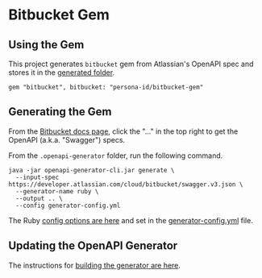 # Bitbucket Gem

## Using the Gem

This project generates `bitbucket` gem from Atlassian's OpenAPI spec and stores it in the [generated folder](generated/).

```
gem "bitbucket", bitbucket: "persona-id/bitbucket-gem"
```

## Generating the Gem

From the [Bitbucket docs page](https://developer.atlassian.com/cloud/bitbucket/rest/intro/), click the "..." in the top right to get the OpenAPI (a.k.a. "Swagger") specs.

From the `.openapi-generator` folder, run the following command.

```
java -jar openapi-generator-cli.jar generate \
  --input-spec https://developer.atlassian.com/cloud/bitbucket/swagger.v3.json \
  --generator-name ruby \
  --output .. \
  --config generator-config.yml
```

The Ruby [config options are here](https://openapi-generator.tech/docs/generators/ruby) and set in the [generator-config.yml](generator-config.yml) file.

## Updating the OpenAPI Generator

The instructions for [building the generator are here](https://github.com/OpenAPITools/openapi-generator#2---getting-started).